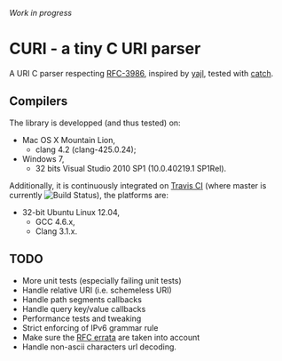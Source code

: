 *Work in progress*

# CURI - a tiny C URI parser #

A URI C parser respecting [RFC-3986](http://tools.ietf.org/html/rfc3986), inspired by [yajl](http://lloyd.github.io/yajl/), tested with [catch](https://github.com/philsquared/Catch).

## Compilers ##

The library is developped (and thus tested) on:
- Mac OS X Mountain Lion,
    - clang 4.2 (clang-425.0.24);
- Windows 7,
    - 32 bits Visual Studio 2010 SP1 (10.0.40219.1 SP1Rel).

Additionally, it is continuously integrated on [Travis CI](https://travis-ci.org/cloderic/curi) (where master is currently ![Build Status](https://travis-ci.org/cloderic/curi.png?branch=master)), the platforms are:
- 32-bit Ubuntu Linux 12.04,
    - GCC 4.6.x,
    - Clang 3.1.x.
    
## TODO ##

- More unit tests (especially failing unit tests)
- Handle relative URI (i.e. schemeless URI)
- Handle path segments callbacks
- Handle query key/value callbacks
- Performance tests and tweaking
- Strict enforcing of IPv6 grammar rule
- Make sure the [RFC errata](http://www.rfc-editor.org/errata_search.php?rfc=3986) are taken into account 
- Handle non-ascii characters url decoding.


